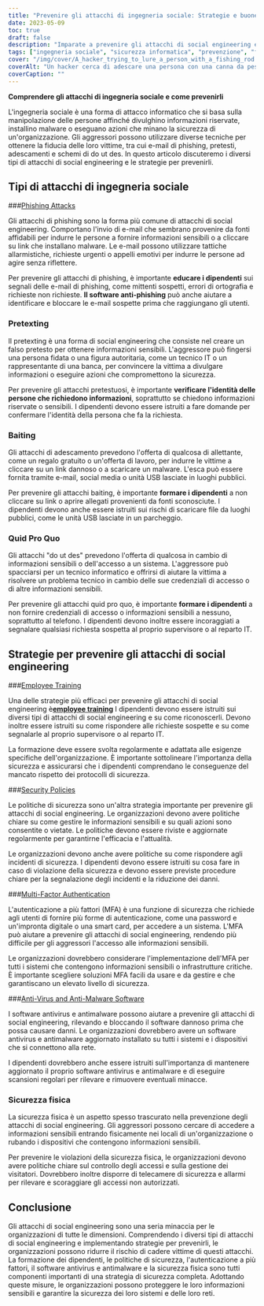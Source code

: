 ```yaml
---
title: "Prevenire gli attacchi di ingegneria sociale: Strategie e buone pratiche"
date: 2023-05-09
toc: true
draft: false
description: "Imparate a prevenire gli attacchi di social engineering e a proteggere le informazioni sensibili della vostra organizzazione con la formazione dei dipendenti, le politiche di sicurezza e altro ancora."
tags: ["ingegneria sociale", "sicurezza informatica", "prevenzione", "formazione dei dipendenti", "politiche di sicurezza", "autenticazione a più fattori", "antivirus", "sicurezza fisica", "regolamenti governativi", "FISMA", "HIPAA", "protezione dei dati", "minacce informatiche", "sicurezza della rete", "sicurezza delle informazioni", "informazioni sensibili", "criminalità informatica", "compliance", "strategia di cybersicurezza", "sicurezza dei dati"]
cover: "/img/cover/A_hacker_trying_to_lure_a_person_with_a_fishing_rod.png"
coverAlt: "Un hacker cerca di adescare una persona con una canna da pesca, mentre uno scudo e un lucchetto simboleggiano la sicurezza informatica."
coverCaption: ""
---
```


**Comprendere gli attacchi di ingegneria sociale e come prevenirli**

L'ingegneria sociale è una forma di attacco informatico che si basa sulla manipolazione delle persone affinché divulghino informazioni riservate, installino malware o eseguano azioni che minano la sicurezza di un'organizzazione. Gli aggressori possono utilizzare diverse tecniche per ottenere la fiducia delle loro vittime, tra cui e-mail di phishing, pretesti, adescamenti e schemi di do ut des. In questo articolo discuteremo i diversi tipi di attacchi di social engineering e le strategie per prevenirli.

## Tipi di attacchi di ingegneria sociale

###[Phishing Attacks](https://simeononsecurity.com/articles/how-to-identify-phishing/)

Gli attacchi di phishing sono la forma più comune di attacchi di social engineering. Comportano l'invio di e-mail che sembrano provenire da fonti affidabili per indurre le persone a fornire informazioni sensibili o a cliccare su link che installano malware. Le e-mail possono utilizzare tattiche allarmistiche, richieste urgenti o appelli emotivi per indurre le persone ad agire senza riflettere.

Per prevenire gli attacchi di phishing, è importante **educare i dipendenti** sui segnali delle e-mail di phishing, come mittenti sospetti, errori di ortografia e richieste non richieste. **Il software anti-phishing** può anche aiutare a identificare e bloccare le e-mail sospette prima che raggiungano gli utenti.

### Pretexting

Il pretexting è una forma di social engineering che consiste nel creare un falso pretesto per ottenere informazioni sensibili. L'aggressore può fingersi una persona fidata o una figura autoritaria, come un tecnico IT o un rappresentante di una banca, per convincere la vittima a divulgare informazioni o eseguire azioni che compromettono la sicurezza.

Per prevenire gli attacchi pretestuosi, è importante **verificare l'identità delle persone che richiedono informazioni**, soprattutto se chiedono informazioni riservate o sensibili. I dipendenti devono essere istruiti a fare domande per confermare l'identità della persona che fa la richiesta.

### Baiting

Gli attacchi di adescamento prevedono l'offerta di qualcosa di allettante, come un regalo gratuito o un'offerta di lavoro, per indurre le vittime a cliccare su un link dannoso o a scaricare un malware. L'esca può essere fornita tramite e-mail, social media o unità USB lasciate in luoghi pubblici.

Per prevenire gli attacchi baiting, è importante **formare i dipendenti** a non cliccare su link o aprire allegati provenienti da fonti sconosciute. I dipendenti devono anche essere istruiti sui rischi di scaricare file da luoghi pubblici, come le unità USB lasciate in un parcheggio.

### Quid Pro Quo

Gli attacchi "do ut des" prevedono l'offerta di qualcosa in cambio di informazioni sensibili o dell'accesso a un sistema. L'aggressore può spacciarsi per un tecnico informatico e offrirsi di aiutare la vittima a risolvere un problema tecnico in cambio delle sue credenziali di accesso o di altre informazioni sensibili.

Per prevenire gli attacchi quid pro quo, è importante **formare i dipendenti** a non fornire credenziali di accesso o informazioni sensibili a nessuno, soprattutto al telefono. I dipendenti devono inoltre essere incoraggiati a segnalare qualsiasi richiesta sospetta al proprio supervisore o al reparto IT.

## Strategie per prevenire gli attacchi di social engineering

###[Employee Training](https://simeononsecurity.com/articles/how-to-build-and-manage-an-effective-cybersecurity-awareness-training-program/)

Una delle strategie più efficaci per prevenire gli attacchi di social engineering è[**employee training**](https://simeononsecurity.com/articles/how-to-build-and-manage-an-effective-cybersecurity-awareness-training-program/) I dipendenti devono essere istruiti sui diversi tipi di attacchi di social engineering e su come riconoscerli. Devono inoltre essere istruiti su come rispondere alle richieste sospette e su come segnalarle al proprio supervisore o al reparto IT.

La formazione deve essere svolta regolarmente e adattata alle esigenze specifiche dell'organizzazione. È importante sottolineare l'importanza della sicurezza e assicurarsi che i dipendenti comprendano le conseguenze del mancato rispetto dei protocolli di sicurezza.

###[Security Policies](https://simeononsecurity.com/articles/how-to-secure-your-organization-against-insider-threats/)

Le politiche di sicurezza sono un'altra strategia importante per prevenire gli attacchi di social engineering. Le organizzazioni devono avere politiche chiare su come gestire le informazioni sensibili e su quali azioni sono consentite o vietate. Le politiche devono essere riviste e aggiornate regolarmente per garantirne l'efficacia e l'attualità.

Le organizzazioni devono anche avere politiche su come rispondere agli incidenti di sicurezza. I dipendenti devono essere istruiti su cosa fare in caso di violazione della sicurezza e devono essere previste procedure chiare per la segnalazione degli incidenti e la riduzione dei danni.

###[Multi-Factor Authentication](https://simeononsecurity.com/articles/the-pros-and-cons-of-multi-factor-autentication/)

L'autenticazione a più fattori (MFA) è una funzione di sicurezza che richiede agli utenti di fornire più forme di autenticazione, come una password e un'impronta digitale o una smart card, per accedere a un sistema. L'MFA può aiutare a prevenire gli attacchi di social engineering, rendendo più difficile per gli aggressori l'accesso alle informazioni sensibili.

Le organizzazioni dovrebbero considerare l'implementazione dell'MFA per tutti i sistemi che contengono informazioni sensibili o infrastrutture critiche. È importante scegliere soluzioni MFA facili da usare e da gestire e che garantiscano un elevato livello di sicurezza.

###[Anti-Virus and Anti-Malware Software](https://simeononsecurity.com/recommendations/anti-virus)

I software antivirus e antimalware possono aiutare a prevenire gli attacchi di social engineering, rilevando e bloccando il software dannoso prima che possa causare danni. Le organizzazioni dovrebbero avere un software antivirus e antimalware aggiornato installato su tutti i sistemi e i dispositivi che si connettono alla rete.

I dipendenti dovrebbero anche essere istruiti sull'importanza di mantenere aggiornato il proprio software antivirus e antimalware e di eseguire scansioni regolari per rilevare e rimuovere eventuali minacce.

### Sicurezza fisica

La sicurezza fisica è un aspetto spesso trascurato nella prevenzione degli attacchi di social engineering. Gli aggressori possono cercare di accedere a informazioni sensibili entrando fisicamente nei locali di un'organizzazione o rubando i dispositivi che contengono informazioni sensibili.

Per prevenire le violazioni della sicurezza fisica, le organizzazioni devono avere politiche chiare sul controllo degli accessi e sulla gestione dei visitatori. Dovrebbero inoltre disporre di telecamere di sicurezza e allarmi per rilevare e scoraggiare gli accessi non autorizzati.

## Conclusione

Gli attacchi di social engineering sono una seria minaccia per le organizzazioni di tutte le dimensioni. Comprendendo i diversi tipi di attacchi di social engineering e implementando strategie per prevenirli, le organizzazioni possono ridurre il rischio di cadere vittime di questi attacchi. La formazione dei dipendenti, le politiche di sicurezza, l'autenticazione a più fattori, il software antivirus e antimalware e la sicurezza fisica sono tutti componenti importanti di una strategia di sicurezza completa. Adottando queste misure, le organizzazioni possono proteggere le loro informazioni sensibili e garantire la sicurezza dei loro sistemi e delle loro reti.
